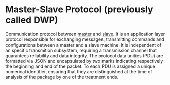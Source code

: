 # Master-Slave Protocol (previously called DWP)

Communication protocol between [master](https://github.com/comnetunb/DisysBot-Master) and [slave](https://github.com/comnetunb/DisysBot-Slave).
It is an application layer protocol responsible for exchanging messages, transmitting commands and configurations between a master and a slave machine. It is independent of an specific transmition subsystem, requiring a transmission channel that guarantees reliability and data integrity. The protocol data unities (PDU) are formatted via JSON and encapsulated by two marks indicating respectively the beginning and end of the packet. To each PDU is assigned a unique numerical identifier, ensuring that they are distinguished at the time of analysis of the package by one of the treatment ends.
